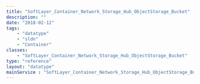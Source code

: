 ```yaml
---
title: "SoftLayer_Container_Network_Storage_Hub_ObjectStorage_Bucket"
description: ""
date: "2018-02-12"
tags:
    - "datatype"
    - "sldn"
    - "Container"
classes:
    - "SoftLayer_Container_Network_Storage_Hub_ObjectStorage_Bucket"
type: "reference"
layout: "datatype"
mainService : "SoftLayer_Container_Network_Storage_Hub_ObjectStorage_Bucket"
---
```

